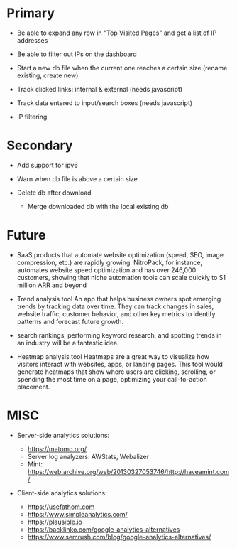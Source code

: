 # Primary

- Be able to expand any row in "Top Visited Pages" and get a list of IP addresses

- Be able to filter out IPs on the dashboard

- Start a new db file when the current one reaches a certain size (rename existing, create new)

- Track clicked links: internal & external (needs javascript)

- Track data entered to input/search boxes (needs javascript)

- IP filtering

# Secondary
- Add support for ipv6

- Warn when db file is above a certain size

- Delete db after download
    - Merge downloaded db with the local existing db


# Future
- SaaS products that automate website optimization (speed, SEO, image compression, etc.) are rapidly growing. NitroPack, for instance, automates website speed optimization and has over 246,000 customers, showing that niche automation tools can scale quickly to $1 million ARR and beyond

- Trend analysis tool
An app that helps business owners spot emerging trends by tracking data over time. They can track changes in sales, website traffic, customer behavior, and other key metrics to identify patterns and forecast future growth.

- search rankings, performing keyword research, and spotting trends in an industry will be a fantastic idea.

- Heatmap analysis tool
Heatmaps are a great way to visualize how visitors interact with websites, apps, or landing pages. This tool would generate heatmaps that show where users are clicking, scrolling, or spending the most time on a page, optimizing your call-to-action placement.


# MISC
- Server-side analytics solutions:
    - https://matomo.org/
    - Server log analyzers: AWStats, Webalizer
    - Mint: https://web.archive.org/web/20130327053746/http://haveamint.com/

- Client-side analytics solutions:
    - https://usefathom.com
    - https://www.simpleanalytics.com/
    - https://plausible.io
    - https://backlinko.com/google-analytics-alternatives
    - https://www.semrush.com/blog/google-analytics-alternatives/